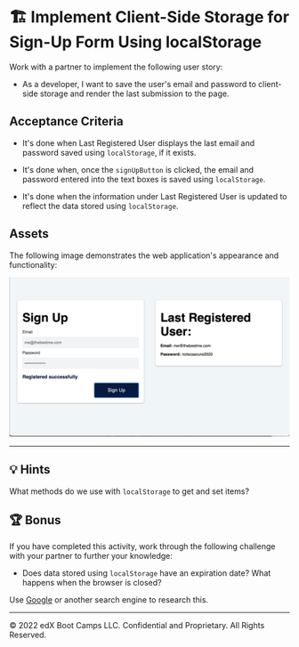 # 🏗️ Implement Client-Side Storage for Sign-Up Form Using localStorage

Work with a partner to implement the following user story:

* As a developer, I want to save the user's email and password to client-side storage and render the last submission to the page.

## Acceptance Criteria

* It's done when Last Registered User displays the last email and password saved using `localStorage`, if it exists.

* It's done when, once the `signUpButton` is clicked, the email and password entered into the text boxes is saved using `localStorage`.

* It's done when the information under Last Registered User is updated to reflect the data stored using `localStorage`.
  
## Assets

The following image demonstrates the web application's appearance and functionality:

![On the left side of the webpage, a Sign Up form allows users to register, while a card on the right shows the last registered user.](./images/01-screenshot.png) 

---

## 💡 Hints

What methods do we use with `localStorage` to get and set items?

## 🏆 Bonus

If you have completed this activity, work through the following challenge with your partner to further your knowledge:

* Does data stored using `localStorage` have an expiration date? What happens when the browser is closed?

Use [Google](https://www.google.com) or another search engine to research this.

---

© 2022 edX Boot Camps LLC. Confidential and Proprietary. All Rights Reserved.
